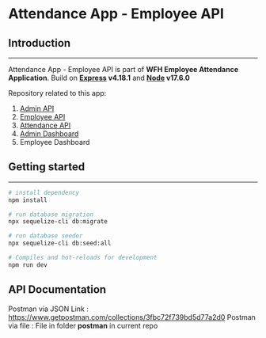 # Attendance App - Employee API

## Introduction
---
Attendance App - Employee API is part of **WFH Employee Attendance Application**. 
Build on **[Express](https://expressjs.com/) v4.18.1** and **[Node](https://nodejs.org/) v17.6.0**

Repository related to this app:
1. [Admin API](https://github.com/riensa/Attendance-API-Admin)
2. [Employee API](https://github.com/riensa/Attendance-API-Employee)
3. [Attendance API](https://github.com/riensa/Attendance-API-Attend)
4. [Admin Dashboard](https://github.com/riensa/Attendance-Dashboard-Admin)
5. Employee Dashboard 

## Getting started
---
```bash
# install dependency
npm install

# run database migration
npx sequelize-cli db:migrate

# run database seeder
npx sequelize-cli db:seed:all

# Compiles and hot-reloads for development
npm run dev
```
 
## API Documentation
Postman via JSON Link : https://www.getpostman.com/collections/3fbc72f739bd5d77a2d0 
Postman via file : File in folder **postman** in current repo